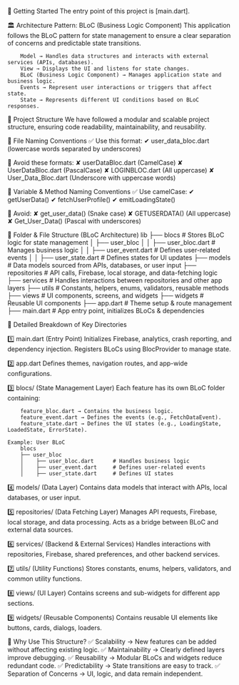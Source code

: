 📌 Getting Started
The entry point of this project is [main.dart].

🏛 Architecture Pattern: BLoC (Business Logic Component)
    This application follows the BLoC pattern for state management to ensure a clear separation of concerns and predictable state transitions.

        Model → Handles data structures and interacts with external services (APIs, databases).
        View → Displays the UI and listens for state changes.
        BLoC (Business Logic Component) → Manages application state and business logic.
        Events → Represent user interactions or triggers that affect state.
        State → Represents different UI conditions based on BLoC responses.

📂 Project Structure
    We have followed a modular and scalable project structure, ensuring code readability, maintainability, and reusability.


📌 File Naming Conventions
✅ Use this format:
    ✔ user_data_bloc.dart (lowercase words separated by underscores)

🚫 Avoid these formats:
    ✘ userDataBloc.dart (CamelCase)
    ✘ UserDataBloc.dart (PascalCase)
    ✘ LOGINBLOC.dart (All uppercase)
    ✘ User_Data_Bloc.dart (Underscore with uppercase words)

📌 Variable & Method Naming Conventions
    ✅ Use camelCase:
    ✔ getUserData()
    ✔ fetchUserProfile()
    ✔ emitLoadingState()

🚫 Avoid:
    ✘ get_user_data() (Snake case)
    ✘ GETUSERDATA() (All uppercase)
    ✘ Get_User_Data() (Pascal with underscores)

📂 Folder & File Structure (BLoC Architecture)
    lib
    ├── blocs         # Stores BLoC logic for state management
    │    ├── user_bloc
    │    │    ├── user_bloc.dart      # Manages business logic
    │    │    ├── user_event.dart     # Defines user-related events
    │    │    ├── user_state.dart     # Defines states for UI updates
    ├── models        # Data models sourced from APIs, databases, or user input
    ├── repositories  # API calls, Firebase, local storage, and data-fetching logic
    ├── services      # Handles interactions between repositories and other app layers
    ├── utils         # Constants, helpers, enums, validators, reusable methods
    ├── views         # UI components, screens, and widgets
    ├── widgets       # Reusable UI components
    ├── app.dart      # Theme setup & route management
    ├── main.dart     # App entry point, initializes BLoCs & dependencies

📌 Detailed Breakdown of Key Directories

1️⃣ main.dart (Entry Point)
    Initializes Firebase, analytics, crash reporting, and dependency injection.
    Registers BLoCs using BlocProvider to manage state.

2️⃣ app.dart
    Defines themes, navigation routes, and app-wide configurations.

3️⃣ blocs/ (State Management Layer)
    Each feature has its own BLoC folder containing:

        feature_bloc.dart → Contains the business logic.
        feature_event.dart → Defines the events (e.g., FetchDataEvent).
        feature_state.dart → Defines the UI states (e.g., LoadingState, LoadedState, ErrorState).

    Example: User BLoC
        blocs
        ├── user_bloc
        │    ├── user_bloc.dart      # Handles business logic
        │    ├── user_event.dart     # Defines user-related events
        │    ├── user_state.dart     # Defines UI states

4️⃣ models/ (Data Layer)
    Contains data models that interact with APIs, local databases, or user input.

5️⃣ repositories/ (Data Fetching Layer)
    Manages API requests, Firebase, local storage, and data processing.
    Acts as a bridge between BLoC and external data sources.

6️⃣ services/ (Backend & External Services)
    Handles interactions with repositories, Firebase, shared preferences, and other backend services.

7️⃣ utils/ (Utility Functions)
    Stores constants, enums, helpers, validators, and common utility functions.

8️⃣ views/ (UI Layer)
    Contains screens and sub-widgets for different app sections.

9️⃣ widgets/ (Reusable Components)
    Contains reusable UI elements like buttons, cards, dialogs, loaders.

🚀 Why Use This Structure?
    ✅ Scalability → New features can be added without affecting existing logic.
    ✅ Maintainability → Clearly defined layers improve debugging.
    ✅ Reusability → Modular BLoCs and widgets reduce redundant code.
    ✅ Predictability → State transitions are easy to track.
    ✅ Separation of Concerns → UI, logic, and data remain independent.